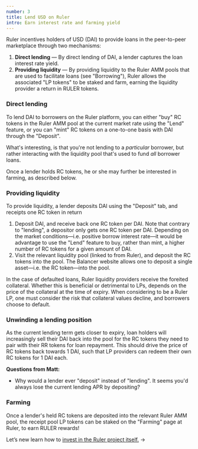 ```yaml
---
number: 3
title: Lend USD on Ruler
intro: Earn interest rate and farming yield
---
```


Ruler incentives holders of USD (DAI) to provide loans in the peer-to-peer marketplace through two mechanisms:

1. **Direct lending** — By direct lending of DAI, a lender captures the loan interest rate yield.
2. **Providing liquidity** — By providing liquidity to the Ruler AMM pools that are used to facilitate loans (see "Borrowing"), Ruler allows the associated "LP tokens" to be staked and farm, earning the liquidity provider a return in RULER tokens.

### Direct lending

To lend DAI to borrowers on the Ruler platform, you can either "buy" RC tokens in the Ruler AMM pool at the current market rate using the "Lend" feature, or you can "mint" RC tokens on a one-to-one basis with DAI through the "Deposit".

What's interesting, is that you're not lending to a _particular_ borrower, but rather interacting with the liquidity pool that's used to fund _all_ borrower loans.

Once a lender holds RC tokens, he or she may further be interested in farming, as described below.

### Providing liquidity

To provide liquidity, a lender deposits DAI using the "Deposit" tab, and receipts one RC token in return

1. Deposit DAI, and receive back one RC token per DAI. Note that contrary to "lending", a depositor only gets one RC token per DAI. Depending on the market conditions—i.e. positive borrow interest rate—it would be advantage to use the "Lend" feature to buy, rather than mint, a higher number of RC tokens for a given amount of DAI.
2. Visit the relevant liquidity pool (linked to from Ruler), and deposit the RC tokens into the pool. The Balancer website allows one to deposit a single asset—i.e. the RC token—into the pool.

In the case of defaulted loans, Ruler liquidity providers receive the foreited collateral. Whether this is beneficial or detrimental to LPs, depends on the price of the collateral at the time of expiry. When considering to be a Ruler LP, one must consider the risk that collateral values decline, and borrowers choose to default.

### Unwinding a lending position

As the current lending term gets closer to expiry, loan holders will increasingly sell their DAI back into the pool for the RC tokens they need to pair with their RR tokens for loan repayment. This should drive the price of RC tokens back towards 1 DAI, such that LP providers can redeem their own RC tokens for 1 DAI each.

**Questions from Matt:**

- Why would a lender ever "deposit" instead of "lending". It seems you'd always lose the current lending APR by depositing?

### Farming

Once a lender's held RC tokens are deposited into the relevant Ruler AMM pool, the receipt pool LP tokens can be staked on the "Farming" page at Ruler, to earn RULER rewards!

Let’s new learn how to [invest in the Ruler project itself.](/invest/) →
